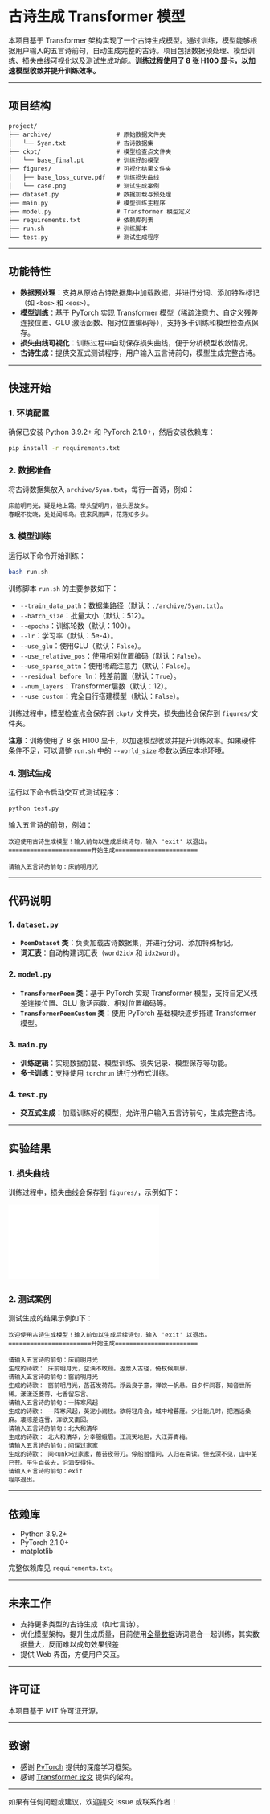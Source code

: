# 古诗生成 Transformer 模型

本项目基于 Transformer 架构实现了一个古诗生成模型。通过训练，模型能够根据用户输入的五言诗前句，自动生成完整的古诗。项目包括数据预处理、模型训练、损失曲线可视化以及测试生成功能。**训练过程使用了 8 张 H100 显卡，以加速模型收敛并提升训练效率。**

---

## 项目结构

```
project/
├── archive/                  # 原始数据文件夹
│   └── 5yan.txt              # 古诗数据集
├── ckpt/                     # 模型检查点文件夹
│   └── base_final.pt         # 训练好的模型
├── figures/                  # 可视化结果文件夹
│   ├── base_loss_curve.pdf   # 训练损失曲线
│   └── case.png              # 测试生成案例
├── dataset.py                # 数据加载与预处理
├── main.py                   # 模型训练主程序
├── model.py                  # Transformer 模型定义
├── requirements.txt          # 依赖库列表
├── run.sh                    # 训练脚本
└── test.py                   # 测试生成程序
```

---

## 功能特性

- **数据预处理**：支持从原始古诗数据集中加载数据，并进行分词、添加特殊标记（如 `<bos>` 和 `<eos>`）。
- **模型训练**：基于 PyTorch 实现 Transformer 模型（稀疏注意力、自定义残差连接位置、GLU 激活函数、相对位置编码等），支持多卡训练和模型检查点保存。
- **损失曲线可视化**：训练过程中自动保存损失曲线，便于分析模型收敛情况。
- **古诗生成**：提供交互式测试程序，用户输入五言诗前句，模型生成完整古诗。

---

## 快速开始

### 1. 环境配置

确保已安装 Python 3.9.2+ 和 PyTorch 2.1.0+，然后安装依赖库：

```bash
pip install -r requirements.txt
```

### 2. 数据准备

将古诗数据集放入 `archive/5yan.txt`，每行一首诗，例如：

```
床前明月光，疑是地上霜。举头望明月，低头思故乡。
春眠不觉晓，处处闻啼鸟。夜来风雨声，花落知多少。
```

### 3. 模型训练

运行以下命令开始训练：

```bash
bash run.sh
```

训练脚本 `run.sh` 的主要参数如下：

- `--train_data_path`：数据集路径（默认：`./archive/5yan.txt`）。
- `--batch_size`：批量大小（默认：512）。
- `--epochs`：训练轮数（默认：100）。
- `--lr`：学习率（默认：5e-4）。
- `--use_glu`：使用GLU（默认：`False`）。
- `--use_relative_pos`：使用相对位置编码（默认：`False`）。
- `--use_sparse_attn`：使用稀疏注意力（默认：`False`）。
- `--residual_before_ln`：残差前置（默认：`True`）。
- `--num_layers`：Transformer层数（默认：12）。
- `--use_custom`：完全自行搭建模型（默认：`False`）。

训练过程中，模型检查点会保存到 `ckpt/` 文件夹，损失曲线会保存到 `figures/`文件夹。

**注意**：训练使用了 8 张 H100 显卡，以加速模型收敛并提升训练效率。如果硬件条件不足，可以调整 `run.sh` 中的 `--world_size` 参数以适应本地环境。

### 4. 测试生成

运行以下命令启动交互式测试程序：

```bash
python test.py
```

输入五言诗的前句，例如：

```
欢迎使用古诗生成模型！输入前句以生成后续诗句，输入 'exit' 以退出。
=======================开始生成=======================

请输入五言诗的前句：床前明月光
```

---

## 代码说明

### 1. `dataset.py`

- **`PoemDataset` 类**：负责加载古诗数据集，并进行分词、添加特殊标记。
- **词汇表**：自动构建词汇表（`word2idx` 和 `idx2word`）。

### 2. `model.py`

- **`TransformerPoem` 类**：基于 PyTorch 实现 Transformer 模型，支持自定义残差连接位置、GLU 激活函数、相对位置编码等。
- **`TransformerPoemCustom` 类**：使用 PyTorch 基础模块逐步搭建 Transformer 模型。

### 3. `main.py`

- **训练逻辑**：实现数据加载、模型训练、损失记录、模型保存等功能。
- **多卡训练**：支持使用 `torchrun` 进行分布式训练。

### 4. `test.py`

- **交互式生成**：加载训练好的模型，允许用户输入五言诗前句，生成完整古诗。

---

## 实验结果

### 1. 损失曲线

训练过程中，损失曲线会保存到 `figures/`，示例如下：

![Loss Curve](./figures/base_loss_curve.pdf)

### 2. 测试案例

测试生成的结果示例如下：

```
欢迎使用古诗生成模型！输入前句以生成后续诗句，输入 'exit' 以退出。
=======================开始生成=======================

请输入五言诗的前句：床前明月光
生成的诗歌： 床前明月光，空潢不敢顾。返景入古径，倚杖候荆扉。
请输入五言诗的前句：窗前明月光
生成的诗歌： 窗前明月光，菡萏发荷花。浮云良子意，禅饮一帆悬。日夕怀间暮，知音世所稀。漾漾泛菱荇，七香留忘言。
请输入五言诗的前句：一阵寒风起
生成的诗歌： 一阵寒风起，英泥小阙枝。欲将轻舟会，城中增暮雁。少壮能几时，把酒话桑麻。凄凉差连雪，浑欲又南回。
请输入五言诗的前句：北大和清华
生成的诗歌： 北大和清华，分幸服蛾眉。江流天地胆，大江弄青梅。
请输入五言诗的前句：间谍过家家
生成的诗歌： 间<unk>过家家，莓苔夜带刀。停船暂借问，人归在斋读。但去深不见，山中芜已苍。平生自兹去，沿洄安得住。
请输入五言诗的前句：exit
程序退出。
```

---

## 依赖库

- Python 3.9.2+
- PyTorch 2.1.0+
- matplotlib

完整依赖库见 `requirements.txt`。

---

## 未来工作

- 支持更多类型的古诗生成（如七言诗）。
- 优化模型架构，提升生成质量，目前使用[全量数据](https://www.kaggle.com/datasets/qianboao/chinesepoetrydataset)诗词混合一起训练，其实数据量大，反而难以成句效果很差
- 提供 Web 界面，方便用户交互。

---

## 许可证

本项目基于 MIT 许可证开源。

---

## 致谢

- 感谢 [PyTorch](https://pytorch.org/) 提供的深度学习框架。
- 感谢 [Transformer 论文](https://arxiv.org/abs/1706.03762) 提供的架构。

---

如果有任何问题或建议，欢迎提交 Issue 或联系作者！
